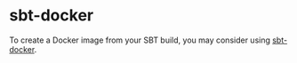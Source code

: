 # sbt-docker

To create a Docker image from your SBT build, you may consider using [sbt-docker](https://github.com/marcuslonnberg/sbt-docker).
